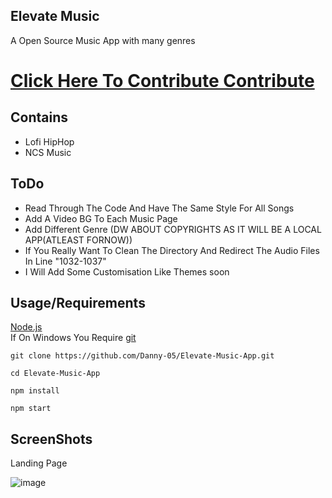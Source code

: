 
## Elevate Music

A Open Source Music App with many genres

<h1><a href="CONTRIBUTING.md">Click Here To Contribute Contribute</a></h1>

## Contains

- Lofi HipHop
- NCS Music


## ToDo
- Read Through The Code And Have The Same Style For All Songs <br>
- Add A Video BG To Each Music Page <br>
- Add Different Genre (DW ABOUT COPYRIGHTS AS IT WILL BE A LOCAL APP(ATLEAST FORNOW))
- If You Really Want To Clean The Directory And Redirect The Audio Files In Line "1032-1037"
- I Will Add Some Customisation Like Themes soon

## Usage/Requirements

<a href="https://nodejs.org/en/">Node.js</a><br>
If On Windows You Require <a href="https://git-scm.com/">git</a>

`
git clone https://github.com/Danny-05/Elevate-Music-App.git
`
<br>

`
cd Elevate-Music-App
`
<br>

`
npm install
`
<br>

`
npm start
`

## ScreenShots

Landing Page

![image](https://user-images.githubusercontent.com/82535503/141644081-ef624d18-317a-4c08-ae00-bca82d7f58b8.png)

